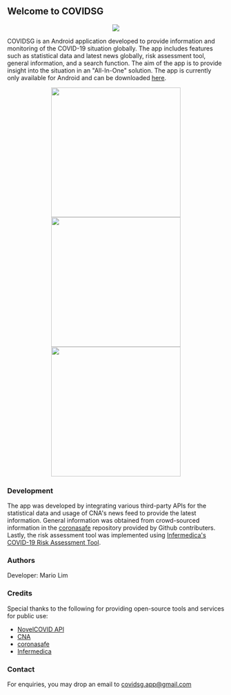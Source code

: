 ## Welcome to COVIDSG
 
 <p align="center">
  <img src="https://javascriptaddict.github.io/COVIDSG/assets/logo.png"/>
</p>

COVIDSG is an Android application developed to provide information and monitoring of the COVID-19 situation globally. The app includes features such as statistical data and latest news globally, risk assessment tool, general information, and a search function. The aim of the app is to provide insight into the situation in an "All-In-One" solution. The app is currently only available for Android and can be downloaded [here](https://covidsg.app "COVIDSG | Mobile App").

 <p align="center" float="left">
  <img width="300" height="300" src="https://javascriptaddict.github.io/COVIDSG/assets/home_mockup.png"/>
   <img width="300" height=300" src="https://javascriptaddict.github.io/COVIDSG/assets/countries_mockup.png"/>
   <img width="300" height="300" src="https://javascriptaddict.github.io/COVIDSG/assets/news_mockup.png"/>

</p>

### Development
The app was developed by integrating various third-party APIs for the statistical data and usage of CNA's news feed to provide the latest information. General information was obtained from crowd-sourced information in the [coronasafe](https://github.com/coronasafe/coronasafe.in "coronnasafe") repository provided by Github contributers. Lastly, the risk assessment tool was implemented using [Infermedica's COVID-19 Risk Assessment Tool](https://infermedica.com/covid19 "Infermedica COVID-19 Risk Assessment Tool").

### Authors
Developer: Mario Lim

### Credits
Special thanks to the following for providing open-source tools and services for public use:
* [NovelCOVID API](https://corona.lmao.ninja/ "NovelCOVID API")
* [CNA](https://www.channelnewsasia.com/ "CNA")
* [coronasafe](https://github.com/coronasafe/coronasafe.in "coronnasafe")
* [Infermedica](https://infermedica.com/covid19 "Infermedica COVID-19 Risk Assessment Tool")

### Contact
For enquiries, you may drop an email to covidsg.app@gmail.com
